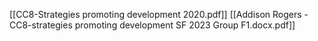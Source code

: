 [[CC8-Strategies promoting development 2020.pdf]]
[[Addison Rogers - CC8-strategies promoting development SF 2023 Group F1.docx.pdf]]
